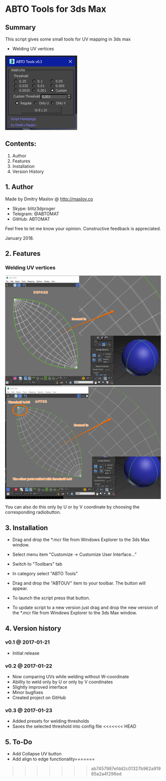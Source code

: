# ABTO Tools for 3ds Max

## Summary

This script gives some small tools for UV mapping in 3ds max

* Welding UV vertices

![Screenshot](/readmeimages/screenshot.png)
	
## Contents:

1. Author
2. Features
3. Installation
4. Version History

## 1. Author

Made by Dmitry Maslov @ http://maslov.co
* Skype: blitz3dproger
* Telegram: @ABTOMAT
* GitHub: ABTOMAT

Feel free to let me know your opinion.
Constructive feedback is appreciated.

January 2018.

## 2. Features

### Welding UV vertices



![Before welding](/readmeimages/welding_regular_before.png)
![After welding](/readmeimages/welding_regular_after.png)

You can also do this only by U or by V coordinate by choosing the corresponding radiobutton.

## 3. Installation

* Drag and drop the *.mcr file from Windows Explorer to the 3ds Max window.
* Select menu item "Customize -> Customize User Interface..."
* Switch to "Toolbars" tab
* In category select "ABTO Tools"
* Drag and drop the "ABTOUV" item to your toolbar. The button will appear.

* To launch the script press that button.

* To update script to a new version just drag and drop the new version of the *.mcr file from Windows Explorer to the 3ds Max window.

## 4. Version history

### v0.1 @ 2017-01-21

* Initial release

### v0.2 @ 2017-01-22

* Now comparing UVs while welding without W-coordinate
* Ability to weld only by U or only by V coordinates
* Slightly improved interface
* Minor bugfixes
* Created project on GitHub

### v0.3 @ 2017-01-23

* Added presets for welding thresholds
* Saves the selected threshold into config file
<<<<<<< HEAD

## 5. To-Do

* Add Collapse UV button
* Add align to edge functionality=======
>>>>>>> ab7457987efdd2c01327b962a91985a2a4f296ed
